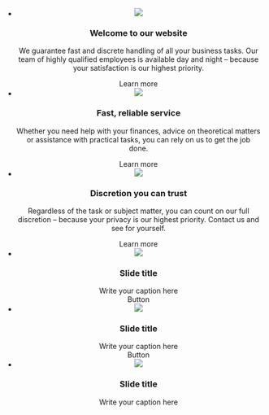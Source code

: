 <div dm:templateorder="170" class="dmHomeRespTmpl mainBorder dmRespRowsWrapper dmFullRowRespTmpl" id="1716942098">
 <div style="text-align: center;" class="dmRespRow fullBleedChanged fullBleedMode u_1651930215" id="1651930215">
  <div class="dmRespColsWrapper" id="1212531615">
   <div class="dmRespCol small-12 medium-12 large-12 u_1392420192" id="1392420192">
    <!-- *** INSERT YOUR HTML BELOW *** -->
    <div class="u_1249857866 flex-container dmImageSlider dmNoMargin dmNoMark hasFullWidth hasFullWidthMobile" editablewidget="true" data-widget-type="imageSlider" dmle_volatile_widget="true" dmle_widget="dudaSliderId" id="1249857866" data-element-type="dSliderId">
     <div class="flexslider ed-version nav-layout-2" sliderscriptparams="{'stretch':true,'animation':true,'randomize':false,'directionNav':true,'isAutoPlay':true,'isFade':false,'controlNav':false,'slideshowSpeed':7000,'animationDuration':600,'pausePlay':true,'prevText':'','nextText':''}" id="1765377194" position="left" layout="center">
      <ul class="slides" id="1003446505">
       <li layout="center" position="center" animation="fadeIn" show-content="true" color-overlay="true" text-background="true" id="1305737626" class="u_1305737626" show-caption="true">
        <a data-inject="home-At6row1Group1Anchor" id="1305354366" dm_dont_rewrite_url="false" file="false" class="" href="/gallery">
         <img data-inject="home-At6row1Group1Img" dm="true" src="https://cdn.website-editor.net/ece4f0eff93949cf9359604c9fdaed95/dms3rep/multi/a7b4a24a7b8c22220154b80ae7d08607fca3bedfc60fe9869619acef124e9027.jpeg" id="1270837017" class="" data-cms-image-id="120880" data-cms-image-version="1"/>
        </a>
        <div class="color-overlay" id="1316563069">
        </div>
        <div class="slide-inner" id="1996526009">
         <div class="text-wrapper" id="1649892955">
          <h3 data-inject="home-At6row1Group1Title" class="slide-title u_1465644070" id="1465644070" localization_key="googleTranslate.46">
           Welcome to our website
          </h3>
          <p data-inject="home-At6row1Group1Paragraph" class="slide-text u_1119911284" id="1119911284" localization_key="googleTranslate.47">
           We guarantee fast and discrete handling of all your business tasks. Our team of highly qualified employees is available day and night &ndash; because your satisfaction is our highest priority.
          </p>
         </div>
         <div class="slide-button dmWidget clearfix slide-button-visible" id="1518056407">
          <span class="iconBg" dmle_generated="true" id="1282830814">
           <span class="icon hasFontIcon icon-star" dmle_dont_remove="true" dmle_generated="true" id="1324123048">
           </span>
          </span>
          <span data-inject="home-At6row1Group1Button" class="text" id="1519664956" localization_key="googleTranslate.48">
           Learn more
          </span>
         </div>
        </div>
       </li>
       <li layout="center" position="center" animation="fadeIn" show-content="true" color-overlay="true" text-background="true" id="1355692871" class="u_1355692871" show-caption="true">
        <a data-inject="home-At6row1Group2Anchor" id="1508091780" dm_dont_rewrite_url="false" file="false" class="" href="/gallery">
         <img data-inject="home-At6row1Group2Img" dm="true" src="https://cdn.website-editor.net/ece4f0eff93949cf9359604c9fdaed95/dms3rep/multi/640695065cc1b46622fd14989f0abd417e624cedf26e70b39987980076b01bcd.jpeg" id="1516413545" class="" data-cms-image-id="12024" data-cms-image-version="2"/>
        </a>
        <div class="color-overlay" id="1917627323">
        </div>
        <div class="slide-inner" id="1703861942">
         <div class="text-wrapper" id="1191878976">
          <h3 data-inject="home-At6row1Group2Title" class="slide-title u_1426175623" id="1426175623" localization_key="googleTranslate.49">
           Fast, reliable service
          </h3>
          <p data-inject="home-At6row1Group2Paragraph" class="slide-text u_1846272390" id="1846272390" localization_key="googleTranslate.50">
           Whether you need help with your finances, advice on theoretical matters or assistance with practical tasks, you can rely on us to get the job done.
          </p>
         </div>
         <div class="slide-button dmWidget clearfix slide-button-visible" id="1769079857">
          <span class="iconBg" dmle_generated="true" id="1749276548">
           <span class="icon hasFontIcon icon-star" dmle_dont_remove="true" dmle_generated="true" id="1825110837">
           </span>
          </span>
          <span data-inject="home-At6row1Group2Button" class="text" id="1512679873" localization_key="googleTranslate.48">
           Learn more
          </span>
         </div>
        </div>
       </li>
       <li layout="center" position="center" animation="fadeIn" show-content="true" color-overlay="true" text-background="true" id="1558114244" class="u_1558114244" show-caption="true">
        <a data-inject="home-At6row1Group3Anchor" id="1046126684" dm_dont_rewrite_url="false" file="false" class="" href="/gallery">
         <img data-inject="home-At6row1Group3Img" dm="true" src="https://cdn.website-editor.net/ece4f0eff93949cf9359604c9fdaed95/dms3rep/multi/2ef6ba392403bcf67fb792fb37c7ca57a66a1d5508efd7f5525d0a8dcda136b0-f06912da.jpeg" id="1700628173" class="" data-cms-image-id="124877" data-cms-image-version="1"/>
        </a>
        <div class="color-overlay" id="1300573704">
        </div>
        <div class="slide-inner" id="1857564379">
         <div class="text-wrapper" id="1551133775">
          <h3 data-inject="home-At6row1Group3Title" class="slide-title u_1186029143" id="1186029143" localization_key="googleTranslate.51">
           Discretion you can trust
          </h3>
          <p data-inject="home-At6row1Group3Paragraph" class="slide-text u_1466229610" id="1466229610" localization_key="googleTranslate.52">
           Regardless of the task or subject matter, you can count on our full discretion&nbsp;&ndash;&nbsp;because your privacy is our highest priority. Contact us and see for yourself.
          </p>
         </div>
         <div class="slide-button dmWidget clearfix slide-button-visible" id="1066169805">
          <span class="iconBg" dmle_generated="true" id="1881331156">
           <span class="icon hasFontIcon icon-star" dmle_dont_remove="true" dmle_generated="true" id="1137491056">
           </span>
          </span>
          <span data-inject="home-At6row1Group3Button" class="text" id="1774978056" localization_key="googleTranslate.48">
           Learn more
          </span>
         </div>
        </div>
       </li>
       <li layout="center" position="center" animation="fadeInUp" show-content="true" color-overlay="true" text-background="true" id="1191247214">
        <img dm="true" src="https://cdn.website-editor.net/ece4f0eff93949cf9359604c9fdaed95/dms3rep/multi/c9c91d8041c6d91bec09d6abbdf3ede33cbabaec5ea9bc66c29931d836026ded-d503b303.jpeg" id="1578780847"/>
        <div class="color-overlay" id="1869976162">
        </div>
        <div class="slide-inner" id="1038400065">
         <div class="text-wrapper" id="1086502410">
          <h3 class="slide-title" id="1664299606">
           Slide title
          </h3>
          <div class="slide-text richText" id="1301532932">
           Write your caption here
          </div>
         </div>
         <div class="slide-button dmWidget clearfix" id="1829989701">
          <span class="iconBg" dmle_generated="true" id="1555412517">
           <span class="icon hasFontIcon icon-star" dmle_dont_remove="true" dmle_generated="true" id="1921476292">
           </span>
          </span>
          <span class="text" id="1051525900">
           Button
          </span>
         </div>
        </div>
       </li>
       <li layout="center" position="center" animation="fadeInUp" show-content="true" color-overlay="true" text-background="true" id="1388839113">
        <img dm="true" src="https://cdn.website-editor.net/ece4f0eff93949cf9359604c9fdaed95/dms3rep/multi/7b7f92bf3e40da893530d538dfeea0fc9bc4373854bbfe1edb629c0bcb04f29a.jpeg" id="1600560745"/>
        <div class="color-overlay" id="1128108464">
        </div>
        <div class="slide-inner" id="1464437408">
         <div class="text-wrapper" id="1320631254">
          <h3 class="slide-title" id="1883087400">
           Slide title
          </h3>
          <div class="slide-text richText" id="1531978413">
           Write your caption here
          </div>
         </div>
         <div class="slide-button dmWidget clearfix" id="1799623425">
          <span class="iconBg" dmle_generated="true" id="1618615788">
           <span class="icon hasFontIcon icon-star" dmle_dont_remove="true" dmle_generated="true" id="1527890712">
           </span>
          </span>
          <span class="text" id="1188765871">
           Button
          </span>
         </div>
        </div>
       </li>
       <li layout="center" position="center" animation="fadeInUp" show-content="true" color-overlay="true" text-background="true" id="1121973603">
        <img dm="true" src="https://cdn.website-editor.net/ece4f0eff93949cf9359604c9fdaed95/dms3rep/multi/aecc6b842072e3493c739b4c923db0cc7dcf485ffa9a7e959fd70ef59cd075f8.jpeg" id="1795390270"/>
        <div class="color-overlay" id="1640676860">
        </div>
        <div class="slide-inner" id="1617543780">
         <div class="text-wrapper" id="1053309633">
          <h3 class="slide-title" id="1565407737">
           Slide title
          </h3>
          <div class="slide-text richText" id="1608286374">
           Write your caption here
          </div>
         </div>
